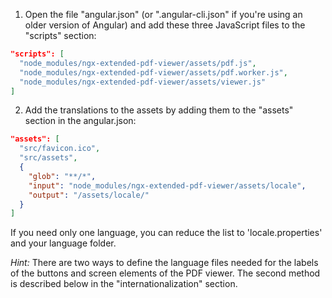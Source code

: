 1. Open the file "angular.json" (or ".angular-cli.json" if you're using an older version of Angular)
   and add these three JavaScript files to the "scripts" section:

```json
"scripts": [
  "node_modules/ngx-extended-pdf-viewer/assets/pdf.js",
  "node_modules/ngx-extended-pdf-viewer/assets/pdf.worker.js",
  "node_modules/ngx-extended-pdf-viewer/assets/viewer.js"
]
```

2. Add the translations to the assets by adding them to the "assets" section in the angular.json:

```json
"assets": [
  "src/favicon.ico",
  "src/assets",
  {
    "glob": "**/*",
    "input": "node_modules/ngx-extended-pdf-viewer/assets/locale",
    "output": "/assets/locale/"
  }
]
```

If you need only one language, you can reduce the list to 'locale.properties' and your language folder.

_Hint:_ There are two ways to define the language files needed for the labels of the buttons and screen elements of the PDF viewer. The second method is described below in the "internationalization" section.
